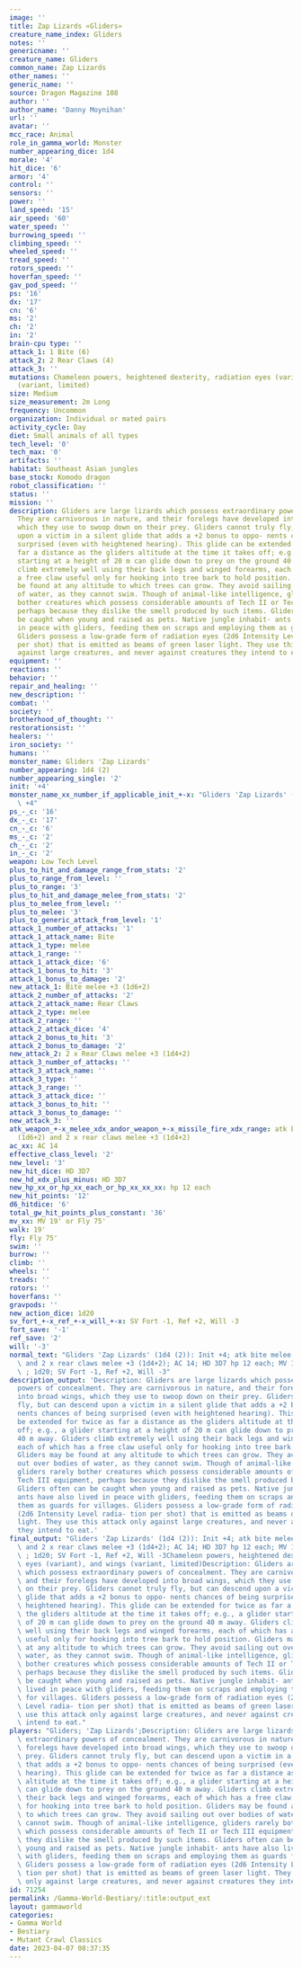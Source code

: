 ```yaml
---
image: ''
title: Zap Lizards «Gliders»
creature_name_index: Gliders
notes: ''
genericname: ''
creature_name: Gliders
common_name: Zap Lizards
other_names: ''
generic_name: ''
source: Dragon Magazine 108
author: ''
author_name: 'Danny Moynihan'
url: ''
avatar: ''
mcc_race: Animal
role_in_gamma_world: Monster
number_appearing_dice: 1d4
morale: '4'
hit_dice: '6'
armor: '4'
control: ''
sensors: ''
power: ''
land_speed: '15'
air_speed: '60'
water_speed: ''
burrowing_speed: ''
climbing_speed: ''
wheeled_speed: ''
tread_speed: ''
rotors_speed: ''
hoverfan_speed: ''
gav_pod_speed: ''
ps: '16'
dx: '17'
cn: '6'
ms: '2'
ch: '2'
in: '2'
brain-cpu type: ''
attack_1: 1 Bite (6)
attack_2: 2 Rear Claws (4)
attack_3: ''
mutations: Chameleon powers, heightened dexterity, radiation eyes (variant), and wings
  (variant, limited)
size: Medium
size_measurement: 2m Long
frequency: Uncommon
organization: Individual or mated pairs
activity_cycle: Day
diet: Small animals of all types
tech_level: '0'
tech_max: '0'
artifacts: ''
habitat: Southeast Asian jungles
base_stock: Komodo dragon
robot_classification: ''
status: ''
mission: ''
description: Gliders are large lizards which possess extraordinary powers of concealment.
  They are carnivorous in nature, and their forelegs have developed into broad wings,
  which they use to swoop down on their prey. Gliders cannot truly fly, but can descend
  upon a victim in a silent glide that adds a +2 bonus to oppo- nents chances of being
  surprised (even with heightened hearing). This glide can be extended for twice as
  far a distance as the gliders altitude at the time it takes off; e.g., a glider
  starting at a height of 20 m can glide down to prey on the ground 40 m away. Gliders
  climb extremely well using their back legs and winged forearms, each of which has
  a free claw useful only for hooking into tree bark to hold position. Gliders may
  be found at any altitude to which trees can grow. They avoid sailing out over bodies
  of water, as they cannot swim. Though of animal-like intelligence, gliders rarely
  bother creatures which possess considerable amounts of Tech II or Tech III equipment,
  perhaps because they dislike the smell produced by such items. Gliders often can
  be caught when young and raised as pets. Native jungle inhabit- ants have also lived
  in peace with gliders, feeding them on scraps and employing them as guards for villages.
  Gliders possess a low-grade form of radiation eyes (2d6 Intensity Level radia- tion
  per shot) that is emitted as beams of green laser light. They use this attack only
  against large creatures, and never against creatures they intend to eat.
equipment: ''
reactions: ''
behavior: ''
repair_and_healing: ''
new_description: ''
combat: ''
society: ''
brotherhood_of_thought: ''
restorationsist: ''
healers: ''
iron_society: ''
humans: ''
monster_name: Gliders 'Zap Lizards'
number_appearing: 1d4 (2)
number_appearing_single: '2'
init: '+4'
monster_name_xx_number_if_applicable_init_+-x: "Gliders 'Zap Lizards' (1d4 (2)): Init\
  \ +4"
ps_-_c: '16'
dx_-_c: '17'
cn_-_c: '6'
ms_-_c: '2'
ch_-_c: '2'
in_-_c: '2'
weapon: Low Tech Level
plus_to_hit_and_damage_range_from_stats: '2'
plus_to_range_from_level: ''
plus_to_range: '3'
plus_to_hit_and_damage_melee_from_stats: '2'
plus_to_melee_from_level: ''
plus_to_melee: '3'
plus_to_generic_attack_from_level: '1'
attack_1_number_of_attacks: '1'
attack_1_attack_name: Bite
attack_1_type: melee
attack_1_range: ''
attack_1_attack_dice: '6'
attack_1_bonus_to_hit: '3'
attack_1_bonus_to_damage: '2'
new_attack_1: Bite melee +3 (1d6+2)
attack_2_number_of_attacks: '2'
attack_2_attack_name: Rear Claws
attack_2_type: melee
attack_2_range: ''
attack_2_attack_dice: '4'
attack_2_bonus_to_hit: '3'
attack_2_bonus_to_damage: '2'
new_attack_2: 2 x Rear Claws melee +3 (1d4+2)
attack_3_number_of_attacks: ''
attack_3_attack_name: ''
attack_3_type: ''
attack_3_range: ''
attack_3_attack_dice: ''
attack_3_bonus_to_hit: ''
attack_3_bonus_to_damage: ''
new_attack_3: ''
atk_weapon_+-x_melee_xdx_andor_weapon_+-x_missile_fire_xdx_range: atk bite melee +3
  (1d6+2) and 2 x rear claws melee +3 (1d4+2)
ac_xx: AC 14
effective_class_level: '2'
new_level: '3'
new_hit_dice: HD 3D7
new_hd_xdx_plus_minus: HD 3D7
new_hp_xx_or_hp_xx_each_or_hp_xx_xx_xx: hp 12 each
new_hit_points: '12'
d6_hitdice: '6'
total_gw_hit_points_plus_constant: '36'
mv_xx: MV 19' or Fly 75'
walk: 19'
fly: Fly 75'
swim: ''
burrow: ''
climb: ''
wheels: ''
treads: ''
rotors: ''
hoverfans: ''
gravpods: ''
new_action_dice: 1d20
sv_fort_+-x_ref_+-x_will_+-x: SV Fort -1, Ref +2, Will -3
fort_save: '-1'
ref_save: '2'
will: '-3'
normal_text: "Gliders 'Zap Lizards' (1d4 (2)): Init +4; atk bite melee +3 (1d6+2)\
  \ and 2 x rear claws melee +3 (1d4+2); AC 14; HD 3D7 hp 12 each; MV 19' or Fly 75'\
  \ ; 1d20; SV Fort -1, Ref +2, Will -3"
description_output: 'Description: Gliders are large lizards which possess extraordinary
  powers of concealment. They are carnivorous in nature, and their forelegs have developed
  into broad wings, which they use to swoop down on their prey. Gliders cannot truly
  fly, but can descend upon a victim in a silent glide that adds a +2 bonus to oppo-
  nents chances of being surprised (even with heightened hearing). This glide can
  be extended for twice as far a distance as the gliders altitude at the time it takes
  off; e.g., a glider starting at a height of 20 m can glide down to prey on the ground
  40 m away. Gliders climb extremely well using their back legs and winged forearms,
  each of which has a free claw useful only for hooking into tree bark to hold position.
  Gliders may be found at any altitude to which trees can grow. They avoid sailing
  out over bodies of water, as they cannot swim. Though of animal-like intelligence,
  gliders rarely bother creatures which possess considerable amounts of Tech II or
  Tech III equipment, perhaps because they dislike the smell produced by such items.
  Gliders often can be caught when young and raised as pets. Native jungle inhabit-
  ants have also lived in peace with gliders, feeding them on scraps and employing
  them as guards for villages. Gliders possess a low-grade form of radiation eyes
  (2d6 Intensity Level radia- tion per shot) that is emitted as beams of green laser
  light. They use this attack only against large creatures, and never against creatures
  they intend to eat.'
final_output: "Gliders 'Zap Lizards' (1d4 (2)): Init +4; atk bite melee +3 (1d6+2)\
  \ and 2 x rear claws melee +3 (1d4+2); AC 14; HD 3D7 hp 12 each; MV 19' or Fly 75'\
  \ ; 1d20; SV Fort -1, Ref +2, Will -3Chameleon powers, heightened dexterity, radiation\
  \ eyes (variant), and wings (variant, limited)Description: Gliders are large lizards\
  \ which possess extraordinary powers of concealment. They are carnivorous in nature,\
  \ and their forelegs have developed into broad wings, which they use to swoop down\
  \ on their prey. Gliders cannot truly fly, but can descend upon a victim in a silent\
  \ glide that adds a +2 bonus to oppo- nents chances of being surprised (even with\
  \ heightened hearing). This glide can be extended for twice as far a distance as\
  \ the gliders altitude at the time it takes off; e.g., a glider starting at a height\
  \ of 20 m can glide down to prey on the ground 40 m away. Gliders climb extremely\
  \ well using their back legs and winged forearms, each of which has a free claw\
  \ useful only for hooking into tree bark to hold position. Gliders may be found\
  \ at any altitude to which trees can grow. They avoid sailing out over bodies of\
  \ water, as they cannot swim. Though of animal-like intelligence, gliders rarely\
  \ bother creatures which possess considerable amounts of Tech II or Tech III equipment,\
  \ perhaps because they dislike the smell produced by such items. Gliders often can\
  \ be caught when young and raised as pets. Native jungle inhabit- ants have also\
  \ lived in peace with gliders, feeding them on scraps and employing them as guards\
  \ for villages. Gliders possess a low-grade form of radiation eyes (2d6 Intensity\
  \ Level radia- tion per shot) that is emitted as beams of green laser light. They\
  \ use this attack only against large creatures, and never against creatures they\
  \ intend to eat."
players: "Gliders; 'Zap Lizards';Description: Gliders are large lizards which possess\
  \ extraordinary powers of concealment. They are carnivorous in nature, and their\
  \ forelegs have developed into broad wings, which they use to swoop down on their\
  \ prey. Gliders cannot truly fly, but can descend upon a victim in a silent glide\
  \ that adds a +2 bonus to oppo- nents chances of being surprised (even with heightened\
  \ hearing). This glide can be extended for twice as far a distance as the gliders\
  \ altitude at the time it takes off; e.g., a glider starting at a height of 20 m\
  \ can glide down to prey on the ground 40 m away. Gliders climb extremely well using\
  \ their back legs and winged forearms, each of which has a free claw useful only\
  \ for hooking into tree bark to hold position. Gliders may be found at any altitude\
  \ to which trees can grow. They avoid sailing out over bodies of water, as they\
  \ cannot swim. Though of animal-like intelligence, gliders rarely bother creatures\
  \ which possess considerable amounts of Tech II or Tech III equipment, perhaps because\
  \ they dislike the smell produced by such items. Gliders often can be caught when\
  \ young and raised as pets. Native jungle inhabit- ants have also lived in peace\
  \ with gliders, feeding them on scraps and employing them as guards for villages.\
  \ Gliders possess a low-grade form of radiation eyes (2d6 Intensity Level radia-\
  \ tion per shot) that is emitted as beams of green laser light. They use this attack\
  \ only against large creatures, and never against creatures they intend to eat.|"
id: 71254
permalink: /Gamma-World-Bestiary/:title:output_ext
layout: gammaworld
categories:
- Gamma World
- Bestiary
- Mutant Crawl Classics
date: 2023-04-07 08:37:35
---
```

